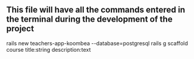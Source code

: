 ## This file will have all the commands entered in the terminal during the development of the project

rails new teachers-app-koombea --database=postgresql
rails g scaffold course title:string description:text